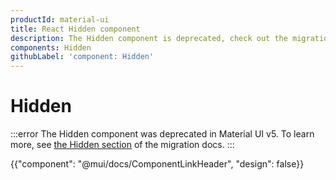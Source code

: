 ```yaml
---
productId: material-ui
title: React Hidden component
description: The Hidden component is deprecated, check out the migration guide for more details.
components: Hidden
githubLabel: 'component: Hidden'
---
```


# Hidden

:::error
The Hidden component was deprecated in Material UI v5.
To learn more, see [the Hidden section](/material-ui/migration/v5-component-changes/#hidden) of the migration docs.
:::

<p class="description"></p>

{{"component": "@mui/docs/ComponentLinkHeader", "design": false}}
